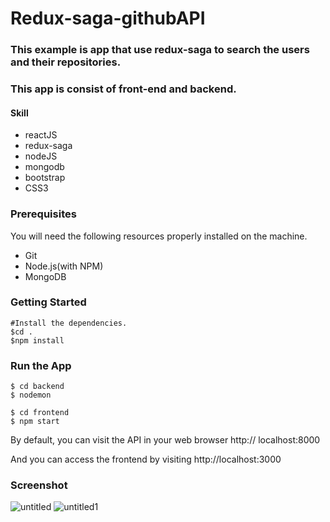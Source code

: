 # Redux-saga-githubAPI

### This example is app that use redux-saga to search the users and their repositories.

### This app is consist of front-end and backend.
#### Skill 
 - reactJS
 - redux-saga
 - nodeJS
 - mongodb
 - bootstrap
 - CSS3
 
 ### Prerequisites
 
 You will need the following resources properly installed on the machine.
 - Git
 - Node.js(with NPM)
 - MongoDB
 

### Getting Started

 ``` 
 #Install the dependencies.
 $cd .
 $npm install
 ```

### Run the App
```
$ cd backend
$ nodemon

$ cd frontend
$ npm start
```

By default, you can visit the API in your web browser http:// localhost:8000

And you can access the frontend by visiting http://localhost:3000

### Screenshot
![untitled](https://user-images.githubusercontent.com/39380399/41282101-cffa596e-6e65-11e8-8308-0d42133be615.png)
![untitled1](https://user-images.githubusercontent.com/39380399/41282178-081c4b40-6e66-11e8-93ab-7e8c02e41235.png)
